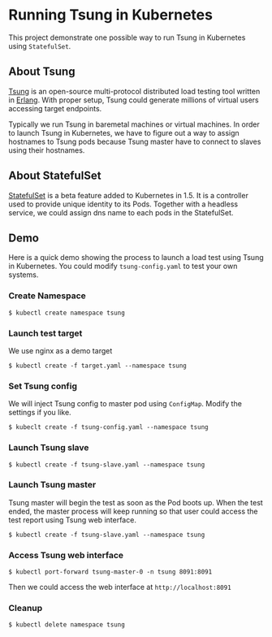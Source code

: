 # Running Tsung in Kubernetes

This project demonstrate one possible way to run Tsung in Kubernetes using `StatefulSet`.

## About Tsung

[Tsung] is an open-source multi-protocol distributed load testing tool written in [Erlang].
With proper setup, Tsung could generate millions of virtual users accessing target endpoints.

Typically we run Tsung in baremetal machines or virtual machines. In order to launch Tsung
in Kubernetes, we have to figure out a way to assign hostnames to Tsung pods because Tsung
master have to connect to slaves using their hostnames.

## About StatefulSet

[StatefulSet] is a beta feature added to Kubernetes in 1.5. It is a controller used to
provide unique identity to its Pods. Together with a headless service, we could assign dns
name to each pods in the StatefulSet.

## Demo

Here is a quick demo showing the process to launch a load test using Tsung in Kubernetes.
You could modify `tsung-config.yaml` to test your own systems.

### Create Namespace

```console
$ kubectl create namespace tsung
```

### Launch test target

We use nginx as a demo target

```console
$ kubectl create -f target.yaml --namespace tsung
```

### Set Tsung config

We will inject Tsung config to master pod using `ConfigMap`. Modify the settings if you like.

```console
$ kubeclt create -f tsung-config.yaml --namespace tsung
```

### Launch Tsung slave

```console
$ kubectl create -f tsung-slave.yaml --namespace tsung
```

### Launch Tsung master

Tsung master will begin the test as soon as the Pod boots up. When the test ended,
the master process will keep running so that user could access the test report using
Tsung web interface.

```console
$ kubectl create -f tsung-slave.yaml --namespace tsung
```

### Access Tsung web interface

```console
$ kubectl port-forward tsung-master-0 -n tsung 8091:8091
```

Then we could access the web interface at `http://localhost:8091`

### Cleanup

```console
$ kubectl delete namespace tsung
```

[Tsung]: http://tsung.erlang-projects.org/
[Erlang]: https://www.erlang.org/
[StatefulSet]: https://kubernetes.io/docs/concepts/workloads/controllers/statefulset/
